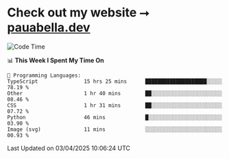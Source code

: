 # Check out my website ⭢ [pauabella.dev](https://pauabella.dev)

<!--START_SECTION:waka-->
![Code Time](http://img.shields.io/badge/Code%20Time-4%2C285%20hrs%205%20mins-blue)

📊 **This Week I Spent My Time On** 

```text
💬 Programming Languages: 
TypeScript               15 hrs 25 mins      ████████████████████░░░░░   78.19 % 
Other                    1 hr 40 mins        ██░░░░░░░░░░░░░░░░░░░░░░░   08.46 % 
CSS                      1 hr 31 mins        ██░░░░░░░░░░░░░░░░░░░░░░░   07.72 % 
Python                   46 mins             █░░░░░░░░░░░░░░░░░░░░░░░░   03.90 % 
Image (svg)              11 mins             ░░░░░░░░░░░░░░░░░░░░░░░░░   00.93 % 
```


 Last Updated on 03/04/2025 10:06:24 UTC
<!--END_SECTION:waka-->
